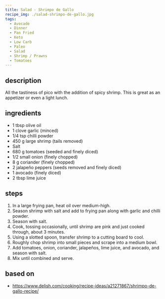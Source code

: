 ```yaml
---
title: Salad - Shrimpo de Gallo
recipe_img: ./salad-shrimpo-de-gallo.jpg
tags:
  - Avocado
  - Dinner
  - Pan Fried
  - Keto
  - Low Carb
  - Paleo
  - Salad
  - Shrimp / Prawns
  - Tomatoes
---
```


## description

All the tastiness of pico with the addition of spicy shrimp. This is great as an appetizer or even a light lunch.

## ingredients

- 1 tbsp olive oil
- 1 clove garlic (minced)
- 1/4 tsp chilli powder
- 450 g large shrimp (tails removed)
- Salt
- 680 g tomatoes (seeded and finely diced)
- 1/2 small onion (finely chopped)
- 8 g coriander (finely chopped)
- 2 jalapeño peppers (seeds removed and finely diced)
- 1 avocado (finely diced)
- 2 tbsp lime juice

## steps

1. In a large frying pan, heat oil over medium-high.
2. Season shrimp with salt and add to frying pan along with garlic and chilli powder.
3. Season with salt.
4. Cook, tossing occasionally, until shrimp are pink and just cooked through, about 3 minutes.
5. Using a slotted spoon, transfer shrimp to a cutting board to cool.
6. Roughly chop shrimp into small pieces and scrape into a medium bowl.
7. Add tomatoes, onion, coriander, jalapeños, lime juice, and avocado, and season with salt.
8. Mix until combined and serve.

## based on

- https://www.delish.com/cooking/recipe-ideas/a21271867/shrimpo-de-gallo-recipe/
